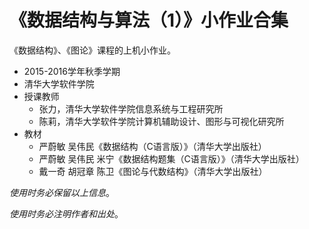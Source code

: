 # 《数据结构与算法（1）》小作业合集

《数据结构》、《图论》课程的上机小作业。

* 2015-2016学年秋季学期
* 清华大学软件学院
* 授课教师
    - 张力，清华大学软件学院信息系统与工程研究所 
    - 陈莉，清华大学软件学院计算机辅助设计、图形与可视化研究所
* 教材
    - 严蔚敏 吴伟民《数据结构（C语言版）》（清华大学出版社）
    - 严蔚敏 吴伟民 米宁《数据结构题集（C语言版）》（清华大学出版社）
    - 戴一奇 胡冠章 陈卫《图论与代数结构》（清华大学出版社）

_使用时务必保留以上信息_。

_使用时务必注明作者和出处_。
